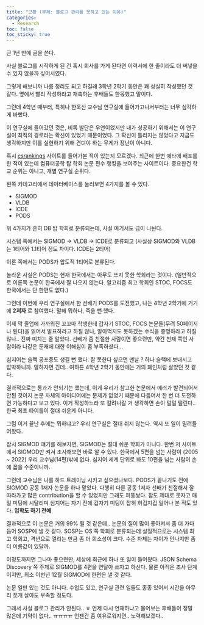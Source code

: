 ```yaml
---
title: "근황 (부제: 블로그 관리를 못하고 있는 이유)"
categories:
  - Research
toc: false
toc_sticky: true
---
```


근 1년 만에 글을 쓴다.

사실 블로그를 시작하게 된 건 혹시 회사를 가게 된다면 이력서에 한 줄이라도 더 써넣을 수 있지 않을까 싶어서였다.

그렇게 해보니까 나름 정리도 되고 하길래 3학년 2학기 동안은 꽤 성실히 작성했던 것 같다. 옆에서 빨리 작성하라고 재촉하는 후배들도 한몫했고 말이다.

그런데 4학년 때부터, 특히나 한욱신 교수님 연구실에 들어가고나서부터는 너무 심각하게 바빴다.

이 연구실에 들어갔던 것은, 비록 발단은 우연이었지만 내가 성공하기 위해서는 이 연구실이 최적의 경로라는 확신이 있었기 때문이었다. 그 확신이 틀리지는 않았다고 지금도 생각하지만 이를 실현하기 위해 견뎌야 하는 무게가 장난이 아니다.

혹시 [csrankings](http://csrankings.org/#/fromyear/2005/toyear/2021/index?all&asia) 사이트를 들어가본 적이 있는지 모르겠다. 최근에 한번 에타에 배포를 한 적이 있는데 컴퓨터공학 탑 학회 논문 편수 랭킹을 보여주는 사이트이다. 중요한건 학교 순위는 아니고, 개별 연구실 순위다.

왼쪽 카테고리에서 데이터베이스를 눌러보면 4가지를 볼 수 있다.

- SIGMOD
- VLDB
- ICDE
- PODS

위 4가지가 흔히 DB 탑 학회로 분류되는데, 사실 여기서도 급이 나뉜다.

시스템 쪽에서는 SIGMOD -> VLDB -> ICDE로 분류되고 (사실상 SIGMOD와 VLDB는 1티어와 1.1티어 정도 차이다. ICDE는 2티어)

이론 쪽에서는 PODS가 압도적 1티어로 분류된다.

놀라운 사실은 PODS는 현재 한국에서는 아무도 쓰지 못한 학회라는 것이다. (일반적으로 이론쪽 논문이 한국에서 잘 나오지 않는다. 알고리즘 최고 학회인 STOC, FOCS도 한국에서는 단 한편도 없다.)

그런데 이번에 우리 연구실에서 한 선배가 PODS를 도전했고, 나는 4학년 2학기에 거기에 **2저자** 로 참여했다. 말해 뭐하나, 죽을 뻔 했다.

이제 막 졸업에 가까워진 꼬꼬마 학생한테 갑자기 STOC, FOCS 논문들(무려 50페이지나 된다)을 읽어서 발표하라고 하질 않나, 알아먹지도 못하겠는 수식을 증명하라고 하질 않나.. 진짜 미치는 줄 알았다. 선배가 좀 친절한 사람이면 좋으련만, 약간 천재 쪽인 사람이라 나같은 둔재에 대한 이해심이 좀 부족하셨다...

심지어는 슬랙 공포증도 생길 뻔 했다. 잘 못한다 싶으면 맨날 ? 하나 슬랙에 보내시고 압박하니까. 말하자면 긴데.. 여하튼 4학년 2학기 동안에는 거의 폐인처럼 살았던 것 같다. 

결과적으로는 통과가 안되기는 했는데, 이게 우리가 참고한 논문에서 에러가 발견되어서 안된 것이지 논문 자체의 아이디어에는 문제가 없었기 때문에 다듬어서 한 번 더 도전하면 가능하다고 보고 있다. 이거 작성하느라 또 갈려나갈 거 생각하면 손이 덜덜 떨린다.. 한국 최초 타이틀이 절대 쉬운게 아니다.

그럼 이거 끝난 후에는 뭐하냐고? 우리 연구실은 절대 쉬지 않는다. 역시 또 일이 밀려들어왔다.

잠시 SIGMOD 얘기를 해보자면, SIGMOD는 절대 쉬운 학회가 아니다. 한번 저 사이트에서 SIGMOD만 켜서 조사해보면 바로 알 수 있다. 한국에서 5편을 넘는 사람이 (2005 ~ 2022) 우리 교수님(14편)밖에 없다. 심지어 세계 단위로 봐도 10편을 넘는 사람이 손에 꼽을 수준이니까.

그런데 교수님은 나를 하드 트레이닝 시키고 싶으셨나보다. PODS가 끝나기도 전에 SIGMOD 공동 1저자 논문을 하나 맡았다. 다행히 다른 공동 1저자 선배가 친절해서 잘 따라가고 많은 contribution을 할 수 있었지만 그래도 피똥쌌다. 잠도 제대로 못자고 매일 미팅에 시달리며 심지어는 자기 전에 갑자기 미팅이 잡혀 허겁지겁 일어나 본 적도 있다. **입학도 하기 전에**

결과적으로 이 논문은 거의 99% 될 것 같은데.. 논문의 질이 많이 좋아져서 좀 더 가다듬어 SOSP에 낼 것 같다. SOSP는 OS 쪽 학회로 분류되는데 실질적으로는 시스템 최고 학회고, 격년으로 열리는 만큼 좀 더 희소성이 크다. 수준 자체는 차이가 안나지만 좀 더 이름값이 있달까.

이정도까지면 그나마 좋으련만, 세상에 최근에 하나 또 일이 들어왔다. JSON Schema Discovery 쪽 주제로 SIGMOD를 4편을 연달아 쓰자고 하신다. 물론 아직은 조사 단계이지만, 최소 이번년 12월 SIGMOD에 한편은 낼 것 같다.

논문 일만 있는 것도 아니다. 수업도 있고, 연구실 관련 일들도 종종 있어서 시간을 아무리 쪼개 살아도 부족할 정도다.

그래서 사실 블로그 관리가 안된다.. ㅎ 언제 다시 연재하냐고 물어보는 후배들이 정말 많은데 기약이 없다.. ㅠㅠㅠㅠ 언젠간 좀 여유로워지면.. 노력해보겠다..
